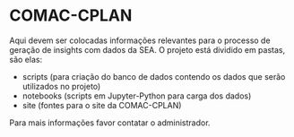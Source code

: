 # COMAC-CPLAN
Aqui devem ser colocadas informações relevantes para o processo de geração de insights com dados da SEA. O projeto está dividido em pastas, são elas:

- scripts (para criação do banco de dados contendo os dados que serão utilizados no projeto)
- notebooks (scripts em Jupyter-Python para carga dos dados)
- site (fontes para o site da COMAC-CPLAN)

Para mais informações favor contatar o administrador.
